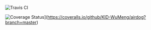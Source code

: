 ![Travis CI](https://travis-ci.org/KID-WuMeng/airdog.svg?branch=master)

![Coverage Status](https://coveralls.io/repos/github/KID-WuMeng/airdog/badge.svg?branch=master)](https://coveralls.io/github/KID-WuMeng/airdog?branch=master)